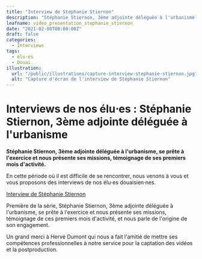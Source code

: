 ```yaml
---
title: "Interview de Stéphanie Stiernon"
description: "Stéphanie Stiernon, 3ème adjointe déléguée à l'urbanisme, se prête à l'exercice et nous présente ses missions, témoignage de ses premiers mois d'activité."
leafname: video_presentation_stephanie_stiernon
date: "2021-02-08T08:00:00Z"
draft: false
categories:
  - Interviews
tags:
  - élu⋅es
  - Douai
illustration:
  url: "/public/illustrations/capture-interview-stephanie-stiernon.jpg"
  alt: "Capture d'écran de l'interview de Stéphanie Stiernon"
---
```


# Interviews de nos élu⋅es : Stéphanie Stiernon, 3ème adjointe déléguée à l'urbanisme

**Stéphanie Stiernon, 3ème adjointe déléguée à l'urbanisme, se prête à l'exercice et nous présente ses missions, témoignage de ses premiers mois d'activité.**

En cette période où il est difficile de se rencontrer, nous venons à vous et vous proposons des interviews de nos élu⋅es douaisien·nes.

[Interview de Stéphanie Stiernon](https://www.youtube.com/watch?v=B_xxTtTNOyA "📺")

Première de la série, Stéphanie Stiernon, 3ème adjointe déléguée à l'urbanisme, se prête à l'exercice et nous présente ses missions, témoignage de ces premiers mois d'activité, et nous parle de l'origine de son engagement.

Un grand merci à Hervé Dumont qui nous a fait l'amitié de mettre ses compétences professionnelles à notre service pour la captation des vidéos et la postproduction.

